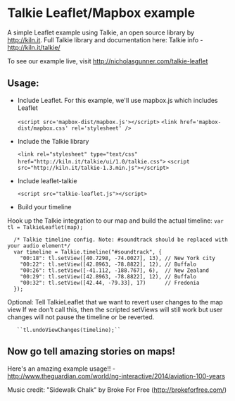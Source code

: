 Talkie Leaflet/Mapbox example
===========

A simple Leaflet example using Talkie, an open source library by http://kiln.it. Full Talkie library and documentation here: Talkie info - http://kiln.it/talkie/

To see our example live, visit http://nicholasgunner.com/talkie-leaflet

## Usage:

* Include Leaflet. For this example, we'll use mapbox.js which includes Leaflet

	``<script src='mapbox-dist/mapbox.js'></script>``
	``<link href='mapbox-dist/mapbox.css' rel='stylesheet' />``

* Include the Talkie library

	``<link rel="stylesheet" type="text/css" href="http://kiln.it/talkie/ui/1.0/talkie.css">``
	``<script src="http://kiln.it/talkie-1.3.min.js"></script>``

* Include leaflet-talkie

	``<script src="talkie-leaflet.js"></script>``

* Build your timeline

Hook up the Talkie integration to our map and build the actual timeline:
      	``var tl = TalkieLeaflet(map);``

      /* Talkie timeline config. Note: #soundtrack should be replaced with your audio element*/
      var timeline = Talkie.timeline("#soundtrack", {
        "00:18": tl.setView([40.7298, -74.0027], 13), // New York city
        "00:22": tl.setView([42.8963, -78.8822], 12), // Buffalo
        "00:26": tl.setView([-41.112, -188.767], 6),  // New Zealand
        "00:29": tl.setView([42.8963, -78.8822], 12), // Buffalo
        "00:32": tl.setView([42.44, -79.33], 17)      // Fredonia
      });

Optional: Tell TalkieLeaflet that we want to revert user changes to the map view If we don’t call this, then the scripted setViews will still work but user changes will not pause the timeline or be reverted.

       ``tl.undoViewChanges(timeline);``

## Now go tell amazing stories on maps!

Here's an amazing example usage!! - http://www.theguardian.com/world/ng-interactive/2014/aviation-100-years

Music credit: "Sidewalk Chalk" by Broke For Free (http://brokeforfree.com/)
